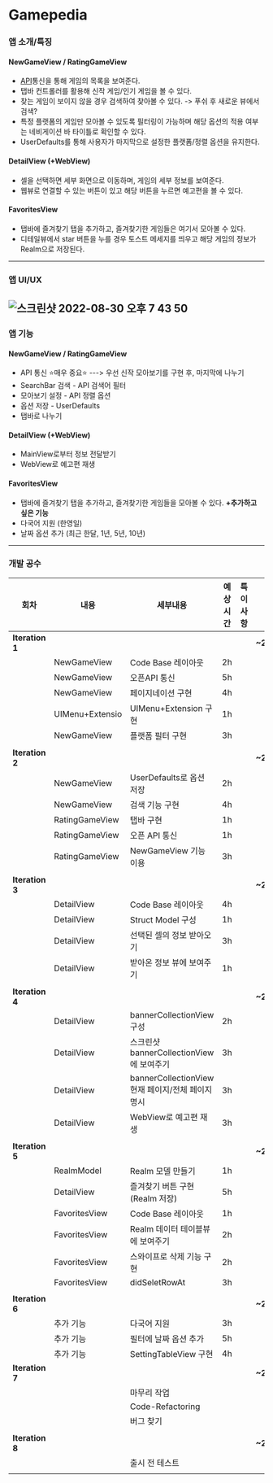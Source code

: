 # Gamepedia  

### 앱 소개/특징
#### NewGameView / RatingGameView
* [API](https://rawg.io/apidocs)통신을 통해 게임의 목록을 보여준다.
* 탭바 컨트롤러를 활용해 신작 게임/인기 게임을  볼 수 있다.
* 찾는 게임이 보이지 않을 경우 검색하여 찾아볼 수 있다. -> 푸쉬 후 새로운 뷰에서 검색?
* 특정 플랫폼의 게임만 모아볼 수 있도록 필터링이 가능하며 해당 옵션의 적용 여부는 네비게이션 바 타이틀로 확인할 수 있다.
* UserDefaults를 통해 사용자가 마지막으로 설정한 플랫폼/정렬 옵션을 유지한다.
#### DetailView (+WebView)
* 셀을 선택하면 세부 화면으로 이동하며, 게임의 세부 정보를 보여준다.
* 웹뷰로 연결할 수 있는 버튼이 있고 해당 버튼을 누르면 예고편을 볼 수 있다.
#### FavoritesView
* 탭바에 즐겨찾기 탭을 추가하고, 즐겨찾기한 게임들은 여기서 모아볼 수 있다.
* 디테일뷰에서 star 버튼을 누를 경우 토스트 메세지를 띄우고 해당 게임의 정보가 Realm으로 저장된다.
-------------
### 앱 UI/UX
![스크린샷 2022-08-30 오후 7 43 50](https://user-images.githubusercontent.com/92143918/187417082-522e3efd-3ff9-4796-bca8-8305659b5a8e.png)  
-------------
### 앱 기능
#### NewGameView / RatingGameView
* API 통신 ⭐️매우 중요⭐️ ---> 우선 신작 모아보기를 구현 후, 마지막에 나누기
* SearchBar 검색 - API 검색어 필터
* 모아보기 설정 - API 정렬 옵션
* 옵션 저장 - UserDefaults
* 탭바로 나누기
#### DetailView (+WebView)
* MainView로부터 정보 전달받기
* WebView로 예고편 재생
#### FavoritesView
* 탭바에 즐겨찾기 탭을 추가하고, 즐겨찾기한 게임들을 모아볼 수 있다.
**+추가하고 싶은 기능**
* 다국어 지원 (한영일)
* 날짜 옵션 추가 (최근 한달, 1년, 5년, 10년)
-------------

### 개발 공수
| 회차 | 내용 | 세부내용 | 예상시간 | 특이사항 | 날짜 |
| --- | --- | --- | --- | --- | --- |
| **Iteration 1** |  |  |  |  | **~2022.09.11** |
|  | NewGameView | Code Base 레이아웃 | 2h |  |  |
|  | NewGameView | 오픈API 통신 | 5h |  |  |
|  | NewGameView | 페이지네이션 구현 | 4h |  |  |
|  | UIMenu+Extensio | UIMenu+Extension 구현 | 1h |  |  |
|  | NewGameView | 플랫폼 필터 구현 | 3h |  |  |
|  |  |  |  |  |  |
| **Iteration 2** |  |  |  |  | **~2022.09.14** |
|  | NewGameView | UserDefaults로 옵션 저장 | 2h |  |  |
|  | NewGameView | 검색 기능 구현 | 4h |  |  |
|  | RatingGameView | 탭바 구현 | 1h |  |  |
|  | RatingGameView | 오픈 API 통신 | 1h |  |  |
|  | RatingGameView | NewGameView 기능 이용 | 3h |  |  |
|  |  |  |  |  |  |
| **Iteration 3** |  |  |  |  | **~2022.09.18** |
|  | DetailView | Code Base 레이아웃 | 4h |  |  |
|  | DetailView | Struct Model 구성 | 1h |  |  |
|  | DetailView | 선택된 셀의 정보 받아오기 | 3h |  |  |
|  | DetailView | 받아온 정보 뷰에 보여주기 | 1h |  |  |
|  |  |  |  |  |  |
| **Iteration 4** |  |  |  |  | **~2022.09.21** |
|  | DetailView | bannerCollectionView 구성 | 2h |  |  |
|  | DetailView | 스크린샷 bannerCollectionView에 보여주기 | 3h |  |  |
|  | DetailView | bannerCollectionView 현재 페이지/전체 페이지 명시 | 3h |  |  |
|  | DetailView | WebView로 예고편 재생 | 3h |  |  |
|  |  |  |  |  |  |
| **Iteration 5** |  |  |  |  | **~2022.09.25** |
|  | RealmModel | Realm 모델 만들기 | 1h |  |  |
|  | DetailView | 즐겨찾기 버튼 구현 (Realm 저장) | 5h |  |  |
|  | FavoritesView | Code Base 레이아웃 | 1h |  |  |
|  | FavoritesView | Realm 데이터 테이블뷰에 보여주기 | 2h |  |  |
|  | FavoritesView | 스와이프로 삭제 기능 구현 | 2h |  |  |
|  | FavoritesView | didSeletRowAt | 3h |  |  |
|  |  |  |  |  |  |
| **Iteration 6** |  |  |  |  | **~2022.09.28** |
|  | 추가 기능 | 다국어 지원 | 3h |  |  |
|  | 추가 기능 | 필터에 날짜 옵션 추가 | 5h |  |  |
|  | 추가 기능 | SettingTableView 구현 | 4h |  |  |
| **Iteration 7** |  |  |  |  | **~2022.10.02** |
|  |  | 마무리 작업 |  |  |  |
|  |  | Code-Refactoring |  |  |  |
|  |  | 버그 찾기 |  |  |  |
|  |  |  |  |  |  |
| **Iteration 8** |  |  |  |  | **~2022.10.05** |
|  |  | 출시 전 테스트 |  |  |  |
|  |  |  |  |  |  |

